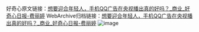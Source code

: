 好奇心原文链接：[想要迎合年轻人，手机QQ广告在央视播出真的好吗？_商业_好奇心日报-费丽婷](https://www.qdaily.com/articles/8575.html)
WebArchive归档链接：[想要迎合年轻人，手机QQ广告在央视播出真的好吗？_商业_好奇心日报-费丽婷](http://web.archive.org/web/20161220013234/http://www.qdaily.com:80/articles/8575.html)
![image](http://ww3.sinaimg.cn/large/007d5XDply1g3vdhxnz9jj30u02yp7wh)